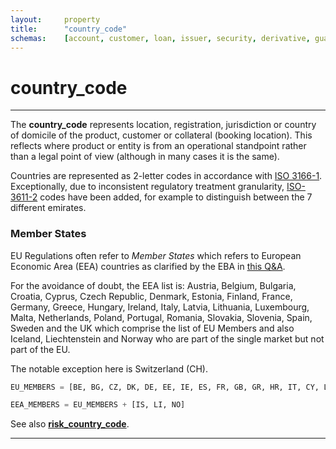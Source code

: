 ```yaml
---
layout:		property
title:		"country_code"
schemas:	[account, customer, loan, issuer, security, derivative, guarantor, agreement]
---
```


# country_code

---

The **country_code** represents location, registration, jurisdiction or country of domicile of the product, customer or collateral (booking location). This reflects where product or entity is from an operational standpoint rather than a legal point of view (although in many cases it is the same).

Countries are represented as 2-letter codes in accordance with [ISO 3166-1][iso3166].
Exceptionally, due to inconsistent regulatory treatment granularity, [ISO-3611-2][iso3166-2] codes have been added, for example to distinguish between the 7 different emirates.

### Member States
EU Regulations often refer to *Member States* which refers to European Economic Area (EEA) countries as clarified by the EBA in [this Q&A][member-state-qa].

For the avoidance of doubt, the EEA list is:
Austria, Belgium, Bulgaria, Croatia, Cyprus, Czech Republic, Denmark, Estonia, Finland, France, Germany, Greece, Hungary, Ireland, Italy, Latvia, Lithuania, Luxembourg, Malta, Netherlands, Poland, Portugal, Romania, Slovakia, Slovenia, Spain, Sweden and the UK which comprise the list of EU Members and also Iceland, Liechtenstein and Norway who are part of the single market but not part of the EU.

The notable exception here is Switzerland (CH).

```python
EU_MEMBERS = [BE, BG, CZ, DK, DE, EE, IE, ES, FR, GB, GR, HR, IT, CY, LV, LT, LU, HU, MT, NL, AT, PL, PT, RO, SI, SK, FI, SE]

EEA_MEMBERS = EU_MEMBERS + [IS, LI, NO]
```

See also [**risk_country_code**][rcc].

---

[end]: https://github.com/suadelabs/fire/blob/master/documentation/properties/end_date.md
[iso3166]: https://en.wikipedia.org/wiki/ISO_3166-1
[member-state-qa]: https://www.eba.europa.eu/single-rule-book-qa/-/qna/view/publicId/2013_233
[rcc]: https://github.com/suadelabs/fire/blob/master/documentation/properties/risk_country_code.md
[iso3166-2]: https://en.wikipedia.org/wiki/ISO_3166-2
